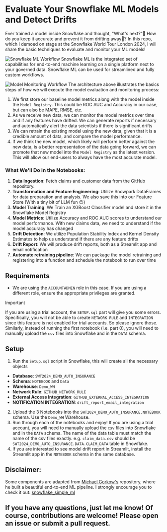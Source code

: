 # Evaluate Your Snowflake ML Models and Detect Drifts
Ever trained a model inside Snowflake and thought, "What's next?"🤔 How do you keep it accurate and prevent it from drifting away🎯? In this repo, which I demoed on stage at the Snowflake World Tour London 2024, I will share the basic techniques to evaluate and monitor your ML models!

![Snowflake ML Workflow](https://github.com/user-attachments/assets/f229f13e-1bcd-44ed-957f-16443ef398fb)
Snowflake ML is the integrated set of capabilities for end-to-end machine learning on a single platform next to your governed data. Snowflake ML can be used for streamlined and fully custom workflows.

![Model Monitoring Workflow](https://github.com/user-attachments/assets/0d4fafc8-6226-4c5c-8cd6-e0a40fe58adc)
The architecture above illustrates the basics steps of how we will execute the model evaluation and monitoring process:
1. We first store our baseline model metrics along with the model inside the `Model Registry`. This could be ROC AUC and Accuracy in our case, but can also be MAPE, RMSE, etc.
2. As we receive new data, we can monitor the model metrics over time and if any features have drifted. We can generate reports if necessary and automatically alert the data scientists if there is significant drifts
3. We can retrain the existing model using the new data, given that it is a credible amount of data, and compare the model performance.
4. If we think the new model, which likely will perform better against the new data, is a better representation of the data going forward, we can promote that new model into the `Model Registry` as the latest version. This will allow our end-users to always have the most accurate model.


### What We'll Do in the Notebooks:
1. **Data Ingestion**: Fetch claims and customer data from the GitHub repository.
2. **Transformation and Feature Engineering**: Utilize Snowpark DataFrames for data preparation and analysis. We also save this into our Feature Store (With a tiny bit of LLM fun 😉)
3. **Model Training**: We Train an XGBoost Classifier model and store it in the Snowflake Model Registry
4. **Model Metrics**: Utilize Accuracy and ROC AUC scores to understand our model performance. With new claims data, we need to understand if the model accuracy has changed
5. **Drift Detection**: We utilize Population Stability Index and Kernel Density Estimates to help us understand if there are any feature drifts
6. **Drift Report**: We will produce drift reports, both as a Streamlit app and email notification
7. **Automate retraining pipeline**: We can package the model retraining and registering into a function and schedule the notebook to run over time

## Requirements
- We are using the `ACCOUNTADMIN` role in this case. If you are using a different role, ensure the appropriate privileges are granted.
> [!IMPORTANT]
> If you are using a trial account, the `SETUP.sql` part will give you some errors. Specifically, you will not be able to create `NETWORK RULE` and `INTEGRATION` since this feature is not enabled for trial accounts. So please ignore those. Similarly, instead of running the first notebook (i.e. part 0), you will need to manually upload the `csv` files into Snowflake and in the `DATA` schema.

## Setup
1. Run the `Setup.sql` script in Snowflake, this will create all the necessary objects
- **Database**: `SWT2024_DEMO_AUTO_INSURANCE`
- **Schema**: `NOTEBOOK` and `Data`
- **Warehouse**: `Demo_WH`
- **Network Rule**: `GITHUB_NETWORK_RULE`
- **External Access Integration**: `GITHUB_EXTERNAL_ACCESS_INTEGRATION`
- **NOTIFICATION INTEGRATION**: `drift_report_email_integration`
2. Upload the 3 Notebooks into the `SWT2024_DEMO_AUTO_INSURANCE.NOTEBOOK` schema. Use the `Demo_WH` Warehouse.
3. Run through each of the notebooks and enjoy! If you are using a trial account, you will need to manually upload the `csv` files into Snowflake and in the `DATA` schema. The name of the data table must match the name of the csv files exactly. e.g. `claim_data.csv` should be `SWT2024_DEMO_AUTO_INSURANCE.DATA.CLAIM_DATA` table in Snowflake.
4. If you are interested to see model drift report in Streamlit, install the Streamlit app in the `NOTEBOOK` schema in the same database. 

## Disclaimer:
Some components are adapted from [Michael Gorkow's](https://github.com/michaelgorkow) repository, where he built a beautiful end-to-end ML pipeline. I strongly encourage you to check it out: [snowflake_simple_ml](https://github.com/michaelgorkow/snowflake_simple_ml/tree/main)

## If you have any questions, just let me know! Of course, contributions are welcome! Please open an issue or submit a pull request.



